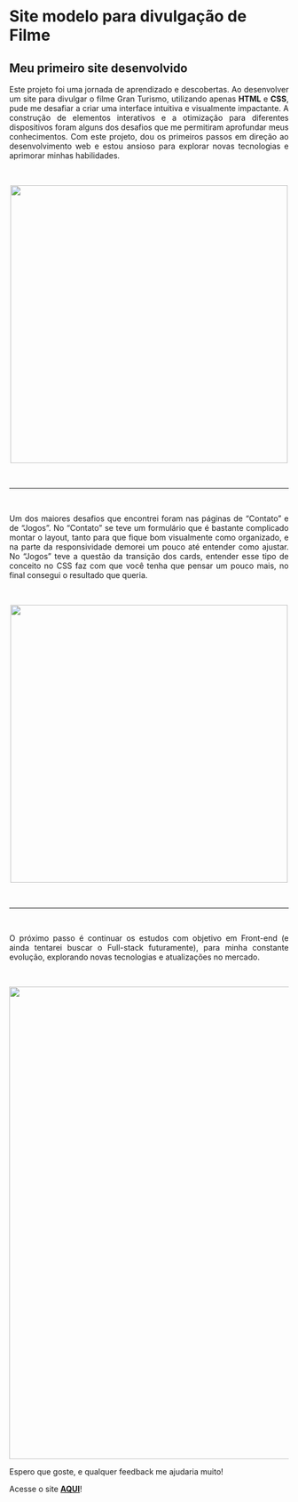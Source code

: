 # Site modelo para divulgação de Filme

## Meu primeiro site desenvolvido

<p align="justify">
Este projeto foi uma jornada de aprendizado e descobertas. Ao desenvolver um site para divulgar o filme Gran Turismo, utilizando apenas <b>HTML</b> e <b>CSS</b>, pude me desafiar a criar uma interface intuitiva e visualmente impactante. A construção de elementos interativos e a otimização para diferentes dispositivos foram alguns dos desafios que me permitiram aprofundar meus conhecimentos. Com este projeto, dou os primeiros passos em direção ao desenvolvimento web e estou ansioso para explorar novas tecnologias e aprimorar minhas habilidades.
</p>
<br>
<p align="center">
  <img src="https://media.tenor.com/87jPcmiwtgQAAAAM/gran-turismo-movie.gif" width= "500px">
</p>
<br>
<hr>
<br>
<p align="justify">
Um dos maiores desafios que encontrei foram nas páginas de “Contato” e de “Jogos”. No “Contato” se teve um formulário que é bastante complicado montar o layout, tanto para que fique bom visualmente como organizado, e na parte da responsividade demorei um pouco até entender como ajustar. No “Jogos” teve a questão da transição dos cards, entender esse tipo de conceito no CSS faz com que você tenha que pensar um pouco mais, no final consegui o resultado que queria.
</p>
<br>
<p align="center">
  <img src="https://pa1.aminoapps.com/8760/b13d4a55f06ab29f80e9eccdc385c4701bb1bd9fr1-320-240_hq.gif" width= "500px">
</p>
<br>
<hr>
<br>
<p align="justify">
O próximo passo é continuar os estudos com objetivo em Front-end (e ainda tentarei buscar o Full-stack futuramente), para minha constante evolução, explorando novas tecnologias e atualizações no mercado.
</p>
<br>
<p align="center">
  <img src="https://media3.giphy.com/media/JGVWcMe3Klfb9IBxjw/giphy.gif" width="850px">
</p>

Espero que goste, e qualquer feedback me ajudaria muito!

Acesse o site <a href="https://ira-santos.github.io/GT-projeto1/" target="_blank"><b>AQUI</b></a>!

